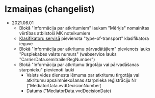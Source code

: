 # Izmaiņas (changelist)

* 2021.06.01
    * Blokā "Informācija par atkritumiem" laukam "Mērķis" nomainītas vērtības atbilstoši MK noteikumiem
    * [Klasifikatoru servisā](https://services.proofit.lv/APUS/swagger-ui.html#/web-service-controller/) pievienota "type-of-transport" klasifikatora ieguve
    * Blokā "Informācija par atkritumu pārvadātājiem" pievienots lauks "Puspiekabes valsts numurs" (webservice lauks "CarrierData.semitrailerRegNumber")
    * Blokā "Informācija par atkritumu tirgotāju vai pārvadāšanas starpnieku" pievienoti lauki
        * Valsts vides dienesta lēmuma par atkritumu tirgotāja vai atkritumu apsaimniekošanas starpnieka reģistrāciju Nr ("MediatorData.vvdDecisionNumber)
        * Datums ("MediatorData.vvdDecisionDate)
